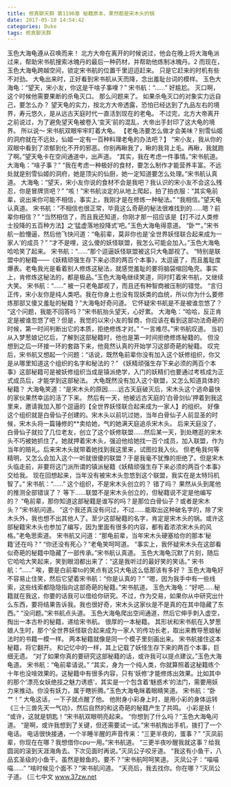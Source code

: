 ```yaml
---
title: 修真聊天群 第1196章 秘籍原本，果然都是宋木头的锅
date: 2017-05-10 14:54:42
categories: Duke
tags: 修真聊天群
---
```


玉色大海龟遵从召唤而来！
北方大帝在离开的时候说过，他会在晚上将大海龟派过来，帮助宋书航搜索冰魄丹的最后一种药材，并帮助他炼制冰魄丹。2
而现在，玉色大海龟跨越空间，锁定宋书航的位置千里迢迢赶来。
只是它赶来的时机有些不对劲。
大龟出来时，正好看到宋书航从天而降，念出羞耻台词的模样。
玉色大海龟：“望天，宋小友，你这是干啥子事哩？”
宋书航：“……”
好尴尬。
灭口啊，这个时候他需要果断的杀龟灭口。
那么问题来了。
如果杀龟灭口的对象实力远自己，要怎么办？
望天龟的实力，按北方大帝透露，恐怕已经达到了九品左右的境界，寿元悠久，是从远古天庭时代一直活到现在的老龟。
不过完，北方大帝离开之前说过，为了避免望天龟被卷入‘变天’前的混乱，大帝出手封印了这大龟的境界。
所以说～
宋书航双眼牢牢盯着大龟。
【老龟汤要怎么做才会美味？别雪仙姬的洞府就在不远处，仙姬一定有一百种料理老龟的办法吧？】
“宋小友，我从你的双眼中看到了浓郁到化不开的邪恶。你别再瞅我了，瞅的我背上毛。再瞅，我就跑了啊。”望天龟卡在空间通道中，出声道。
“其实，我在考虑一件事情。”宋书航道。
大海龟：“啥子事？”
“我在考虑一种极好的食材，要怎么制作才能营养丰富。不远处就是别雪仙姬的洞府，她是顶尖的仙厨，她一定知道要怎么处理。”宋书航认真道。
大海龟：“望天，宋小友你说的食材不会是我吧？我认识的宋小友不会这么残忍，你是冒牌货吧？”
“咳！”宋书航淡定的从地上爬起，拍了拍衣服：“其实龟前辈，说出来你可能不相信，事实上，我刚才是在修炼一种秘法。”
“我相信。”望天龟认真道。
宋书航：“不相信也很正常，毕竟这么奇葩的秘法很难找到的……嗯？前辈你相信？”
“当然相信了，而且我还知道，你刚才那一招应该是【打不过人类修士投降的五百种方法】之‘猛虚落地投降式’吧。”玉色大海龟得意道。
“卧艹。”宋书航一脸懵逼，然后他飞快问道：“龟前辈，莫非你也是‘全世界妖怪联合起来成为一家人’的成员？”
“才不是哩，这么傻的妖怪联盟，我怎么可能会加入。”玉色大海龟哈哈笑了起来。
宋书航：“……”那个逗逼妖怪联盟被这只大龟鄙视了。
“特别是联盟中的秘籍——《妖精顽强生存下来必须的两百个本事》，太逗逼了，而且羞耻度爆表。老龟我光是看着别人修炼这秘法，就感觉羞耻的要将脑袋缩回龟壳。事实上，肯修炼这秘法的，都是极品。”玉色大海龟继续笑道，同时盯着宋书航，又继续大笑。
宋书航：“……”
被一只老龟鄙视了，而且还有种智商被压制的错觉。
“言归正传，宋小友你是纯人类吧。我在你身上也没有现妖类的血统，所以你为什么要修炼那部又傻又羞耻的秘籍？”大海龟好奇问道。
它怀疑宋书航是不是被谁忽悠了？
“这个问题，我能不回答吗？”宋书航抬头望天，心好累。
大海龟：“哈哈，反正肯定是被谁忽悠了吧？但是，我觉的以宋小友的智商，你应该在看到这部功法奇葩的时候，第一时间判断出它的本质，拒绝修炼才对。”
“一言难尽。”宋书航叹道。
当初从入梦葱娘记忆后，了解到这部秘籍时，他也是第一时间拒绝修炼秘籍的。
但没想到之后一环接一环的套路下来，他竟然认真的开始学习这部奇葩的秘籍。
叹完后，宋书航又想起一个问题：“话说，既然龟前辈你没有加入这个妖修组织，你又是从哪里知道这个组织的名字和秘法的？”
《妖精顽强生存下来必须的两百个本事》这部秘籍可是被妖修组织当成是镇派绝学，入门的妖精们也要通过考核成为正式成员后，才能学到这部秘法。
大龟既然没有加入这个联盟，又怎么知道具体的秘籍？
大海龟笑道：“是宋木头的原因……远古天庭破灭后，宋木头这个逃命最快的家伙果然幸运的活了下来。
然后有一天，他被远古天庭的‘白骨剑仙’押着到我这里来，邀请我加入那个逗逼的【全世界妖怪联合起来成为一家人】的组织。
好像这个组织就是白骨仙子创建的。宋木头以前坑过她，当年白骨仙子人前显圣的时候，宋木头将一篇锤修的**卖给她，气的她满天庭追杀宋木头。
后来天庭没了，白骨仙子就拉了几位老友，创立了这个妖修联盟……然后某一天，到处瞎逛的宋木头不巧被她抓住了。她就押着宋木头，强迫他给她找一百个成员，加入联盟，作为当年的赔礼。后来宋木头就带着她找到我这里来，试图拉我入伙。
但老龟我何等精明，又怎么会加入这个一听就很傻的联盟？于是我毫不犹豫的拒绝了。但是宋木头临走前，非要将这门派所谓的镇派秘籍《妖精顽强生存下来必须的两百个本事》交给我。
现在回想起来，当年没有被宋木头忽悠到这个联盟，我实在是太特玛机智了。”
宋书航：“……”
这个组织，不是宋木头创立的？
错了吗？
果然从头到尾他的推测全部错误了？
等下……联盟不是宋木头创立的，但秘籍说不定是他编写的？
“龟前辈，那你知道这部秘籍是谁写的吗？是那位白骨仙子？或者是宋木头？”宋书航问道。
“这个我还真没有问过，不过……能取出这种破名字的，除了宋木头外，我也想不出其他人了。至少这部秘籍的名字，肯定是宋木头的锅。或许这部秘籍宋木头也参加了编写，因为里面有很多的内容，都有着浓浓宋木头的风格。”老龟思索道。
宋书航又问道：“那龟前辈，当年宋木头硬塞给你的那本‘秘籍’还在吗？”
“你还没有死心？”老龟笑呵呵道。
“事实上，我怀疑宋木头在这部看似奇葩的秘籍中隐藏了一部传承。”宋书航认真道。
玉色大海龟沉默了片刻，随后它哈哈大笑起来，笑到眼泪都出来了：“这是我听过的最好笑的笑话。”
宋书航：“……”
唉，要是白前辈to的笑点有这只大龟这么低那该有多好？
玉色大海龟好不容易止住笑，然后它望着宋书航：“你是认真的？”
“嗯，因为我手中有一些线索，这些线索都隐隐指向这部奇葩的秘籍。”宋书航道。
玉色大海龟：“好吧……秘籍就在我这，你要的话我可以借给你研究。不过，作为交易，如果你从中研究出什么东西，要将结果告诉我。我也很好奇，宋木头这家伙是不是真的在其中隐藏了东西。”
“没问题。”宋书航点头道。
玉色大海龟爬出空间通道，然后它伸手刺入虚空，掏出一本古朴的秘籍，递给宋书航。
很厚的一本秘籍。
其形状和宋书航在入梦葱娘人生时，那个‘全世界妖怪联合起来成为一家人’的传功长老，取出来教导葱娘秘法时的书籍一模一样。
两本秘籍就像是同一个模子里刻画出来。
宋书航接住这本秘籍，将它翻开。
和记忆中的一样，其上记载了妖怪生存下来的两百个本事，巨细无遗。
“对了如果你真的要研究这部秘籍的话，或许我可以提点建议。”玉色大海龟道。
宋书航：“龟前辈请说。”
“其实，身为一个纯人类，你就算照着这秘籍练个十年也没啥效果的。这秘籍中有很多内容，只有‘妖修’才能修炼出效果。比如其中的那个‘漂亮女妖绝技之魅力诱惑’，其实是一个包含着‘魅惑术’的法门，需要用妖力来推动。你没有妖力，属于瞎折腾。”玉色大海龟眯着眼睛笑道。
宋书航：“卧艹！”
大龟这话，一下子就点醒了他。
他附身小彩身上时，是用小彩的身体运转《三十三兽先天一气功》，然后自然的和这奇葩的秘籍产生了共鸣。
小彩是妖！
“或许，这就是钥匙！”宋书航双眼明亮起来。
“你想到了什么吗？”玉色大海龟问道。
“是啊，或许我想到了关键，但还需要试一试。”宋书航掏出手机，拨打了一个电话。
电话很快接通，一个半睡半醒的声音传来：“三更半夜的，蛋事？”
“灭凤前辈，你现在在哪？我想借你cpu一用。”宋书航道。
“三更半夜吵醒我就这事？给我圆润的滚到天涯海角去。下次见面时再说。”灭凤公子咬牙道。
“我这有小鱼干，八品玄圣级的小鱼干。虽然是鲸鱼的。要不？”宋书航呵呵笑道。
灭凤公子：“喵喵喵……”
“啥时候见个面不？”宋书航问道。
“天亮后，我去找你。你在哪？”灭凤公子道。
(三七中文 www.37zw.net
